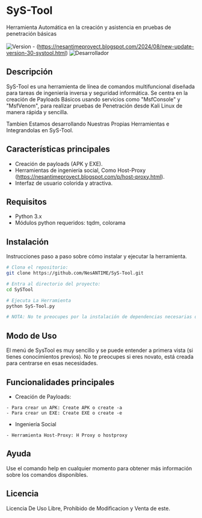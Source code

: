 # SyS-Tool
Herramienta Automática en la creación y asistencia en pruebas de penetración básicas <br></br>
![Version](https://img.shields.io/badge/version-3.2-blue) - (https://nesantimeproyect.blogspot.com/2024/08/new-update-version-30-systool.html)
![Desarrollador](https://img.shields.io/badge/NesAnTime-green)

## Descripción
SyS-Tool es una herramienta de línea de comandos multifuncional diseñada para tareas de ingeniería inversa y seguridad informática. Se centra en la creación de Payloads Básicos usando servicios como "MsfConsole" y "MsfVenom", para realizar pruebas de Penetración desde Kali Linux de manera rápida y sencilla.

Tambien Estamos desarrollando Nuestras Propias Herramientas e Integrandolas en SyS-Tool.

## Características principales

- Creación de payloads (APK y EXE).
- Herramientas de ingeniería social, Como Host-Proxy (https://nesantimeproyect.blogspot.com/p/host-proxy.html).
- Interfaz de usuario colorida y atractiva.
  
## Requisitos

- Python 3.x
- Módulos python requeridos: tqdm, colorama

## Instalación
Instrucciones paso a paso sobre cómo instalar y ejecutar la herramienta.
```bash
# Clona el repositorio:
git clone https://github.com/NesANTIME/SyS-Tool.git

# Entra al directorio del proyecto:
cd SySTool

# Ejecuta La Herramienta
python SyS-Tool.py

# NOTA: No te preocupes por la instalación de dependencias necesarias de antemano, SysTool las instala por ti.
```

## Modo de Uso
El menú de SysTool es muy sencillo y se puede entender a primera vista (si tienes conocimientos previos). No te preocupes si eres novato, está creada para centrarse en esas necesidades.

## Funcionalidades principales
- Creación de Payloads:
```
- Para crear un APK: Create APK o create -a
- Para crear un EXE: Create EXE o create -e
```
- Ingeniería Social
```
- Herramienta Host-Proxy: H Proxy o hostproxy
```
## Ayuda
Use el comando help en cualquier momento para obtener más información sobre los comandos disponibles.

## Licencia
Licencia De Uso Libre, Prohibido de Modificacion y Venta de este.
